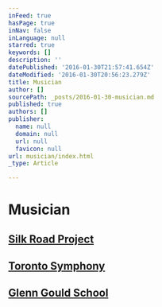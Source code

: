 ```yaml
---
inFeed: true
hasPage: true
inNav: false
inLanguage: null
starred: true
keywords: []
description: ''
datePublished: '2016-01-30T21:57:41.654Z'
dateModified: '2016-01-30T20:56:23.279Z'
title: Musician
author: []
sourcePath: _posts/2016-01-30-musician.md
published: true
authors: []
publisher:
  name: null
  domain: null
  url: null
  favicon: null
url: musician/index.html
_type: Article

---
```

# Musician

## [Silk Road Project][0]

## [Toronto Symphony][1]

## [Glenn Gould School][2]

[0]: http://www.silkroadproject.org/
[1]: http://www.tso.ca/
[2]: https://www.google.ca/webhp?sourceid=chrome-instant&ion=1&espv=2&ie=UTF-8#q=rcm%20glenn%20gould%20school
